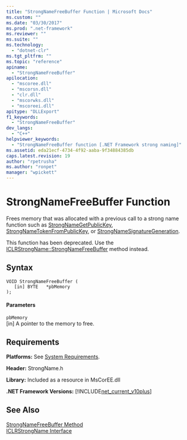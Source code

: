 ```yaml
---
title: "StrongNameFreeBuffer Function | Microsoft Docs"
ms.custom: ""
ms.date: "03/30/2017"
ms.prod: ".net-framework"
ms.reviewer: ""
ms.suite: ""
ms.technology: 
  - "dotnet-clr"
ms.tgt_pltfrm: ""
ms.topic: "reference"
apiname: 
  - "StrongNameFreeBuffer"
apilocation: 
  - "mscoree.dll"
  - "mscorsn.dll"
  - "clr.dll"
  - "mscorwks.dll"
  - "mscoreei.dll"
apitype: "DLLExport"
f1_keywords: 
  - "StrongNameFreeBuffer"
dev_langs: 
  - "C++"
helpviewer_keywords: 
  - "StrongNameFreeBuffer function [.NET Framework strong naming]"
ms.assetid: eda21ecf-4734-4f92-aaba-9f34884385db
caps.latest.revision: 19
author: "rpetrusha"
ms.author: "ronpet"
manager: "wpickett"
---
```

# StrongNameFreeBuffer Function
Frees memory that was allocated with a previous call to a strong name function such as [StrongNameGetPublicKey](../../../../docs/framework/unmanaged-api/strong-naming/strongnamegetpublickey-function.md), [StrongNameTokenFromPublicKey](../../../../docs/framework/unmanaged-api/strong-naming/strongnametokenfrompublickey-function.md), or [StrongNameSignatureGeneration](../../../../docs/framework/unmanaged-api/strong-naming/strongnamesignaturegeneration-function.md).  
  
 This function has been deprecated. Use the [ICLRStrongName::StrongNameFreeBuffer](../../../../docs/framework/unmanaged-api/hosting/iclrstrongname-strongnamefreebuffer-method.md) method instead.  
  
## Syntax  
  
```  
VOID StrongNameFreeBuffer (   
   [in] BYTE   *pbMemory  
);  
```  
  
#### Parameters  
 `pbMemory`  
 [in] A pointer to the memory to free.  
  
## Requirements  
 **Platforms:** See [System Requirements](../../../../docs/framework/get-started/system-requirements.md).  
  
 **Header:** StrongName.h  
  
 **Library:** Included as a resource in MsCorEE.dll  
  
 **.NET Framework Versions:** [!INCLUDE[net_current_v10plus](../../../../includes/net-current-v10plus-md.md)]  
  
## See Also  
 [StrongNameFreeBuffer Method](../../../../docs/framework/unmanaged-api/hosting/iclrstrongname-strongnamefreebuffer-method.md)   
 [ICLRStrongName Interface](../../../../docs/framework/unmanaged-api/hosting/iclrstrongname-interface.md)